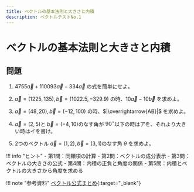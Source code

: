```yaml
---
title: ベクトルの基本法則と大きさと内積
description: ベクトルテストNo.1
---
```


# ベクトルの基本法則と大きさと内積

## 問題

1. $4755\vec{a} + 110093\vec{a} - 334\vec{a}$ の式を簡単にせよ。

2. $\vec{a} = (1225, 135), \vec{b} = (1022.5, -329.9)$ の時、$10\vec{a} - 10\vec{b}$ を求めよ。

3. $\vec{a} = (48, 20), \vec{b} = (-12, 100)$ の時、$|\overrightarrow{AB}|$ を求めよ。

4. $\vec{a} = (2, 5)$と $\vec{b} = (-4, 10)$のなす角が $90^\circ$以下の時はアを、それより大きい時はイを書け。

5. 2つのベクトル $\vec{a} = (1, 2), \vec{b} = (3, 1)$のなす角 $\theta$ を求めよ。

!!! info "ヒント"
    - 第1問：同類項の計算
    - 第2問：ベクトルの成分表示
    - 第3問：ベクトルの大きさの公式
    - 第4問：内積の正負と角度の関係
    - 第5問：内積とベクトルの大きさから角度を求める

!!! note "参考資料"
    [ベクトル公式まとめ](https://rikeilabo.com/vector-formula-list){:target="_blank"}